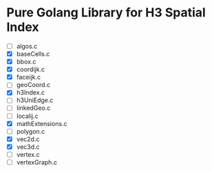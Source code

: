 # Pure Golang Library for H3 Spatial Index

- [ ] algos.c
- [x] baseCells.c
- [x] bbox.c
- [x] coordijk.c
- [x] faceijk.c
- [ ] geoCoord.c
- [x] h3Index.c
- [ ] h3UniEdge.c
- [ ] linkedGeo.c
- [ ] localij.c
- [x] mathExtensions.c
- [ ] polygon.c
- [x] vec2d.c
- [x] vec3d.c
- [ ] vertex.c
- [ ] vertexGraph.c
